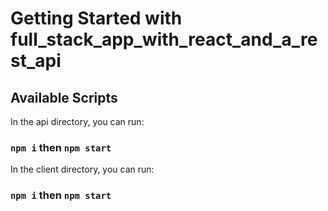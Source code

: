 # Getting Started with full_stack_app_with_react_and_a_rest_api



## Available Scripts

In the api directory, you can run:

### `npm i` then `npm start`

In the client directory, you can run:

### `npm i` then `npm start`
